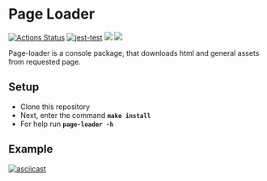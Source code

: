 # Page Loader

[![Actions Status](https://github.com/Yakanaro/backend-project-lvl3/workflows/hexlet-check/badge.svg)](https://github.com/Yakanaro/backend-project-lvl3/actions)
[![jest-test](https://github.com/Yakanaro/backend-project-lvl3/actions/workflows/jest-test.yml/badge.svg)](https://github.com/Yakanaro/backend-project-lvl3/actions/workflows/jest-test.yml)
<a href="https://codeclimate.com/github/Yakanaro/backend-project-lvl3/maintainability"><img src="https://api.codeclimate.com/v1/badges/44d36a972c39fe4a04b0/maintainability" /></a>
<a href="https://codeclimate.com/github/Yakanaro/backend-project-lvl3/test_coverage"><img src="https://api.codeclimate.com/v1/badges/44d36a972c39fe4a04b0/test_coverage" /></a>

Page-loader is a console package, that downloads html and general assets from requested page.

## Setup

- Clone this repository
- Next, enter the command **`make install`**
- For help run **`page-loader -h`**

## Example

[![asciicast](https://asciinema.org/a/510828.svg)](https://asciinema.org/a/510828)
